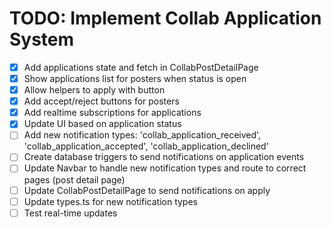 # TODO: Implement Collab Application System

- [x] Add applications state and fetch in CollabPostDetailPage
- [x] Show applications list for posters when status is open
- [x] Allow helpers to apply with button
- [x] Add accept/reject buttons for posters
- [x] Add realtime subscriptions for applications
- [x] Update UI based on application status
- [ ] Add new notification types: 'collab_application_received', 'collab_application_accepted', 'collab_application_declined'
- [ ] Create database triggers to send notifications on application events
- [ ] Update Navbar to handle new notification types and route to correct pages (post detail page)
- [ ] Update CollabPostDetailPage to send notifications on apply
- [ ] Update types.ts for new notification types
- [ ] Test real-time updates
